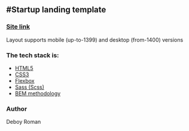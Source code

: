 #Startup landing template
---
### [Site link](https://romandeboi.github.io/Gromcode/HTML_CSS/lesson24/index.html)

Layout supports mobile (up-to-1399) and desktop (from-1400) versions

### The tech stack is:

- [HTML5](https://en.wikipedia.org/wiki/HTML5)
- [CSS3](https://en.wikipedia.org/wiki/Cascading_Style_Sheets)
- [Flexbox](https://en.wikipedia.org/wiki/CSS_Flexible_Box_Layout)
- [Sass (Scss)](https://sass-lang.com/)
- [BEM methodology](https://en.bem.info/methodology/)

### Author
Deboy Roman
